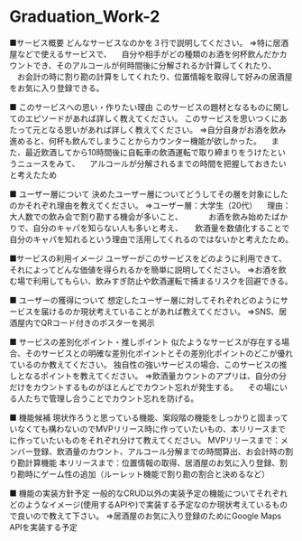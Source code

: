# Graduation_Work-2
■サービス概要 どんなサービスなのかを３行で説明してください。 ⇒特に居酒屋などで使えるサービスで、 　自分や相手がどの種類のお酒を何杯飲んだかカウントでき、そのアルコールが何時間後に分解されるか計算してくれたり、 　お会計の時に割り勘の計算をしてくれたり、位置情報を取得して好みの居酒屋をお気に入り登録できる。

■ このサービスへの思い・作りたい理由 このサービスの題材となるものに関してのエピソードがあれば詳しく教えてください。 このサービスを思いつくにあたって元となる思いがあれば詳しく教えてください。 ⇒自分自身がお酒を飲み進めると、何杯も飲んでしまうことからカウンター機能が欲しかった。 　また、最近飲酒してから10時間後に自転車の飲酒運転で取り締まりをうけたというニュースをみて、 　アルコールが分解されるまでの時間を把握しておきたいと考えたため

■ ユーザー層について 決めたユーザー層についてどうしてその層を対象にしたのかそれぞれ理由を教えてください。 ⇒ユーザー層：大学生（20代） 　理由：大人数での飲み会で割り勘する機会が多いこと、 　　　お酒を飲み始めたばかりで、自分のキャパを知らない人も多いと考え、 　 飲酒量を数値化することで自分のキャパを知れるという理由で活用してくれるのではないかと考えたため。

■サービスの利用イメージ ユーザーがこのサービスをどのように利用できて、それによってどんな価値を得られるかを簡単に説明してください。 ⇒お酒を飲む場で利用してもらい、飲みすぎ防止や飲酒運転で捕まるリスクを回避できる。

■ ユーザーの獲得について 想定したユーザー層に対してそれぞれどのようにサービスを届けるのか現状考えていることがあれば教えてください。 ⇒SNS、居酒屋内でQRコード付きのポスターを掲示

■ サービスの差別化ポイント・推しポイント 似たようなサービスが存在する場合、そのサービスとの明確な差別化ポイントとその差別化ポイントのどこが優れているのか教えてください。 独自性の強いサービスの場合、このサービスの推しとなるポイントを教えてください。 ⇒飲酒量カウントのアプリは、自分の分だけをカウントするものがほとんどでカウント忘れが発生する。 　その場にいる人たちで管理し合うことでカウント忘れを防げる。

■ 機能候補 現状作ろうと思っている機能、案段階の機能をしっかりと固まっていなくても構わないのでMVPリリース時に作っていたいもの、本リリースまでに作っていたいものをそれぞれ分けて教えてください。 MVPリリースまで：メンバー登録、飲酒量のカウント、アルコール分解までの時間算出、お会計時の割り勘計算機能 本リリースまで：位置情報の取得、居酒屋のお気に入り登録、割り勘時にゲーム性の追加（ルーレット機能で割り勘の割合と決めるなど）

■ 機能の実装方針予定 一般的なCRUD以外の実装予定の機能についてそれぞれどのようなイメージ(使用するAPIや)で実装する予定なのか現状考えているもので良いので教えて下さい。 ⇒居酒屋のお気に入り登録のためにGoogle Maps APIを実装する予定